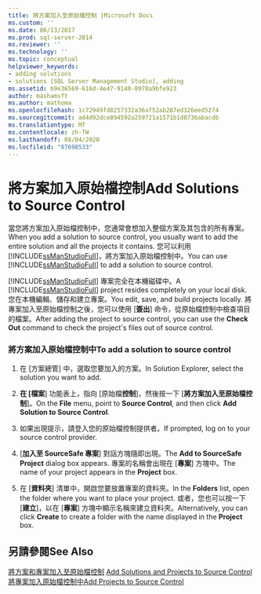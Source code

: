 ```yaml
---
title: 將方案加入至原始檔控制 |Microsoft Docs
ms.custom: ''
ms.date: 06/13/2017
ms.prod: sql-server-2014
ms.reviewer: ''
ms.technology: ''
ms.topic: conceptual
helpviewer_keywords:
- adding solutions
- solutions [SQL Server Management Studio], adding
ms.assetid: b9e36569-616d-4e47-9140-0978a9bfe923
author: mashamsft
ms.author: mathoma
ms.openlocfilehash: 1c72949fd8257332a36af52ab287ed326eed5274
ms.sourcegitcommit: ad4d92dce894592a259721a1571b1d8736abacdb
ms.translationtype: MT
ms.contentlocale: zh-TW
ms.lasthandoff: 08/04/2020
ms.locfileid: "87698533"
---
```

# <a name="add-solutions-to-source-control"></a><span data-ttu-id="c24e8-102">將方案加入原始檔控制</span><span class="sxs-lookup"><span data-stu-id="c24e8-102">Add Solutions to Source Control</span></span>
  <span data-ttu-id="c24e8-103">當您將方案加入原始檔控制中，您通常會想加入整個方案及其包含的所有專案。</span><span class="sxs-lookup"><span data-stu-id="c24e8-103">When you add a solution to source control, you usually want to add the entire solution and all the projects it contains.</span></span> <span data-ttu-id="c24e8-104">您可以利用 [!INCLUDE[ssManStudioFull](../includes/ssmanstudiofull-md.md)]，將方案加入原始檔控制中。</span><span class="sxs-lookup"><span data-stu-id="c24e8-104">You can use [!INCLUDE[ssManStudioFull](../includes/ssmanstudiofull-md.md)] to add a solution to source control.</span></span>  
  
 <span data-ttu-id="c24e8-105">[!INCLUDE[ssManStudioFull](../includes/ssmanstudiofull-md.md)] 專案完全在本機磁碟中。</span><span class="sxs-lookup"><span data-stu-id="c24e8-105">A [!INCLUDE[ssManStudioFull](../includes/ssmanstudiofull-md.md)] project resides completely on your local disk.</span></span> <span data-ttu-id="c24e8-106">您在本機編輯、儲存和建立專案。</span><span class="sxs-lookup"><span data-stu-id="c24e8-106">You edit, save, and build projects locally.</span></span> <span data-ttu-id="c24e8-107">將專案加入至原始檔控制之後，您可以使用 [**簽出**] 命令，從原始檔控制中檢查項目的檔案。</span><span class="sxs-lookup"><span data-stu-id="c24e8-107">After adding the project to source control, you can use the **Check Out** command to check the project's files out of source control.</span></span>  
  
### <a name="to-add-a-solution-to-source-control"></a><span data-ttu-id="c24e8-108">將方案加入原始檔控制中</span><span class="sxs-lookup"><span data-stu-id="c24e8-108">To add a solution to source control</span></span>  
  
1.  <span data-ttu-id="c24e8-109">在 [方案總管] 中，選取您要加入的方案。</span><span class="sxs-lookup"><span data-stu-id="c24e8-109">In Solution Explorer, select the solution you want to add.</span></span>  
  
2.  <span data-ttu-id="c24e8-110">**在 [檔案**] 功能表上，指向 [原始檔**控制**]，然後按一下 [**將方案加入至原始檔控制**]。</span><span class="sxs-lookup"><span data-stu-id="c24e8-110">On the **File** menu, point to **Source Control**, and then click **Add Solution to Source Control**.</span></span>  
  
3.  <span data-ttu-id="c24e8-111">如果出現提示，請登入您的原始檔控制提供者。</span><span class="sxs-lookup"><span data-stu-id="c24e8-111">If prompted, log on to your source control provider.</span></span>  
  
4.  <span data-ttu-id="c24e8-112">[**加入至 SourceSafe 專案**] 對話方塊隨即出現。</span><span class="sxs-lookup"><span data-stu-id="c24e8-112">The **Add to SourceSafe Project** dialog box appears.</span></span> <span data-ttu-id="c24e8-113">專案的名稱會出現在 [**專案**] 方塊中。</span><span class="sxs-lookup"><span data-stu-id="c24e8-113">The name of your project appears in the **Project** box.</span></span>  
  
5.  <span data-ttu-id="c24e8-114">在 [**資料夾**] 清單中，開啟您要放置專案的資料夾。</span><span class="sxs-lookup"><span data-stu-id="c24e8-114">In the **Folders** list, open the folder where you want to place your project.</span></span> <span data-ttu-id="c24e8-115">或者，您也可以按一下 [**建立**]，以在 [**專案**] 方塊中顯示名稱來建立資料夾。</span><span class="sxs-lookup"><span data-stu-id="c24e8-115">Alternatively, you can click **Create** to create a folder with the name displayed in the **Project** box.</span></span>  
  
## <a name="see-also"></a><span data-ttu-id="c24e8-116">另請參閱</span><span class="sxs-lookup"><span data-stu-id="c24e8-116">See Also</span></span>  
 <span data-ttu-id="c24e8-117">[將方案和專案加入至原始檔控制](../../2014/database-engine/add-solutions-and-projects-to-source-control.md) </span><span class="sxs-lookup"><span data-stu-id="c24e8-117">[Add Solutions and Projects to Source Control](../../2014/database-engine/add-solutions-and-projects-to-source-control.md) </span></span>  
 [<span data-ttu-id="c24e8-118">將專案加入原始檔控制中</span><span class="sxs-lookup"><span data-stu-id="c24e8-118">Add Projects to Source Control</span></span>](../../2014/database-engine/add-projects-to-source-control.md)  
  
  
